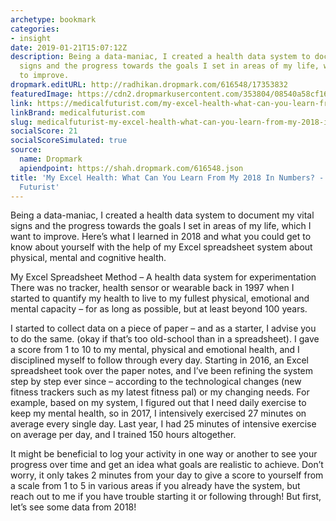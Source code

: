 ```yaml
---
archetype: bookmark
categories:
- insight
date: 2019-01-21T15:07:12Z
description: Being a data-maniac, I created a health data system to document my vital
  signs and the progress towards the goals I set in areas of my life, which I want
  to improve.
dropmark.editURL: http://radhikan.dropmark.com/616548/17353832
featuredImage: https://cdn2.dropmarkusercontent.com/353804/08540a58cf163c624139ef2723fa2c731c17e6ea7bf133b35a2d8b8ddfb24cda/thumbnail/cover.jpg?Expires=1557430063&Signature=FCMSAj09frHfXzLp5DyAFlg2~fjACxWEsEUu5ezyB8gAPzU8jxK163owOCDLuMK0rbMy3cbvGnqkAGY5FrUd-WTHk0NF3Nb0uQFA-qDfIuFoC-aZ0QC0AQSArb5cf~YqosMoccxU6dsRgJT2fxMsNYBLZcYoYOhxRpVFFMGI9TuHyYcc0xWAaYrAYe730duMJCK51gyVGFEOOmStt3G6x76jys-o5ByDDgPBYGldTyE9NRd7U2i6arBT0Sk1zoYJBF3yP8UDGVM0MhNNzzW6-F5lgALzz06eOmWa1Yp1QNaJPBYTfHDCmwObwUnecJAvGJj9OnUG7yDClfGZI~Fung__&Key-Pair-Id=APKAITQYWVEN757ZA4KQ
link: https://medicalfuturist.com/my-excel-health-what-can-you-learn-from-my-2018-in-numbers
linkBrand: medicalfuturist.com
slug: medicalfuturist-my-excel-health-what-can-you-learn-from-my-2018-in-numbers-the-medical-futurist
socialScore: 21
socialScoreSimulated: true
source:
  name: Dropmark
  apiendpoint: https://shah.dropmark.com/616548.json
title: 'My Excel Health: What Can You Learn From My 2018 In Numbers? - The Medical
  Futurist'
---
```

Being a data-maniac, I created a health data system to document my vital signs and the progress towards the goals I set in areas of my life, which I want to improve. Here’s what I learned in 2018 and what you could get to know about yourself with the help of my Excel spreadsheet system about physical, mental and cognitive health.

My Excel Spreadsheet Method – A health data system for experimentation
There was no tracker, health sensor or wearable back in 1997 when I started to quantify my health to live to my fullest physical, emotional and mental capacity – for as long as possible, but at least beyond 100 years.

I started to collect data on a piece of paper – and as a starter, I advise you to do the same. (okay if that’s too old-school than in a spreadsheet). I gave a score from 1 to 10 to my mental, physical and emotional health, and I disciplined myself to follow through every day. Starting in 2016, an Excel spreadsheet took over the paper notes, and I’ve been refining the system step by step ever since – according to the technological changes (new fitness trackers such as my latest fitness pal) or my changing needs. For example, based on my system, I figured out that I need daily exercise to keep my mental health, so in 2017, I intensively exercised 27 minutes on average every single day. Last year, I had 25 minutes of intensive exercise on average per day, and I trained 150 hours altogether.

It might be beneficial to log your activity in one way or another to see your progress over time and get an idea what goals are realistic to achieve. Don’t worry, it only takes 2 minutes from your day to give a score to yourself from a scale from 1 to 5 in various areas if you already have the system, but reach out to me if you have trouble starting it or following through! But first, let’s see some data from 2018!

